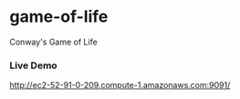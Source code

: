 # game-of-life
Conway's Game of Life

### Live Demo
http://ec2-52-91-0-209.compute-1.amazonaws.com:9091/
